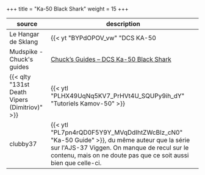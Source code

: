 +++
title = "Ka-50 Black Shark"
weight = 15
+++

source                                        | description
--------------------------------------------- | -----------
Le Hangar de Sklang                           | {{< yt "BYPdOPOV_vw" "DCS KA-50 | On en parle avec Dimitriov" >}}
Mudspike - Chuck's guides                     | [Chuck’s Guides – DCS Ka-50 Black Shark](https://www.mudspike.com/chucks-guides-dcs-ka-50-black-shark/)
{{< qlty "131st Death Vipers (Dimitriov)" >}} | {{< ytl "PLHX49UqNq5KV7_PrHVt4U_SQUPy9ih_dY" "Tutoriels Kamov-50" >}}
clubby37                                      | {{< ytl "PL7pn4rQD0F5Y9Y_MVqDdIhtZWcBIz_cN0" "Ka-50 Guide" >}}, du même auteur que la série sur l'AJS-37 Viggen. On manque de recul sur le contenu, mais on ne doute pas que ce soit aussi bien que celle-ci.
